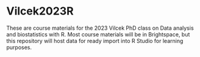 # Vilcek2023R

These are course materials for the 2023 Vilcek PhD class on Data analysis and biostatistics with R. Most course materials will be in Brightspace, but this repository will host data for ready import into R Studio for learning purposes. 
